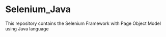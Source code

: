 # Selenium_Java
This repository contains the Selenium Framework with Page Object Model using Java language
